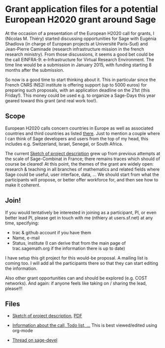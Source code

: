 Grant application files for a potential European H2020 grant around Sage
========================================================================

At the occasion of a presentation of the European H2020 call for
grants, I (Nicolas M. Thiéry) started discussing opportunities for
Sage with Eugénia Shadlova (in charge of European projects at
Université Paris-Sud) and Jean-Pierre Caminade (research
infrastructure mission in the french research ministry). From those
discussions, it seems a good bet could be the call EINFRA-9:
e-Infrastructure for Virtual Research Environment. The time line would
be a submission in January 2015, with funding starting 8 months after
the submission.

So now is a good time to start thinking about it. This in particular
since the French CNRS INS2I institute is offering support (up to 5000
euros) for preparing such proposals, with an application deadline on
the 21st (this Friday!). This money could be used e.g. to organize a
Sage-Days this year geared toward this grant (and real work too!).

Scope
-----

European H2020 calls concern countries in Europe as well as associated
countries and third countries as listed
[there](http://ec.europa.eu/research/participants/docs/h2020-funding-guide/cross-cutting-issues/international-cooperation_en.htm). Just
to mention a couple where I can think of Sage developers and users
from the top of my head, this includes e.g. Switzerland, Israel,
Senegal, or South Africa.

The current [Sketch of project description](project-description.tex)
grew up from previous attempts at the scale of Sage-Combinat in
France; there remains traces which should of course be cleared! At
this point, the themes of the grant are widely open: research &
teaching in all branches of mathematics and related fields where Sage
could be useful, user interface, data, ... We should start from what
the participants will propose, or better offer workforce for, and then
see how to make it coherent.

Join!
-----

If you would tentatively be interested in joining as a participant,
PI, or even better lead PI, please get in touch with me (nthiery at
users.sf.net) at any time, specifying:

- trac & github account if you have them
- Name, e-mail
- Status, institute (I can derive that from the main page of
  trac.sagemath.org if the information there is up to date)

I have setup this git project for this would-be proposal. A mailing
list is coming too. I will add all the participants there so that they
can start editing the information.

Also other grant opportunities can and should be explored
(e.g. COST networks). And again: if anyone feels like taking on /
sharing the lead, please!!!

Files
-----

- [Sketch of project description](project-description.tex),
  [PDF](project-description.pdf)

- [Information about the call, Todo list, ...](TODO.org)
  This is best viewed/edited using org-mode

- [Thread on sage-devel](https://groups.google.com/d/msg/sage-devel/zW8vHUI1PEw/SOl3lQrS08YJ)
